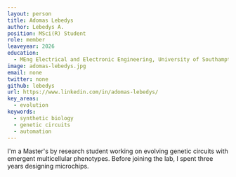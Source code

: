 ```yaml
---
layout: person
title: Adomas Lebedys
author: Lebedys A.
position: MSci(R) Student
role: member
leaveyear: 2026
education:
  - MEng Electrical and Electronic Engineering, University of Southampton, 2022
image: adomas-lebedys.jpg
email: none
twitter: none
github: lebedys
url: https://www.linkedin.com/in/adomas-lebedys/
key_areas:
  - evolution
keywords:
  - synthetic biology
  - genetic circuits
  - automation
---
```

I'm a Master's by research student working on evolving genetic circuits with emergent multicellular phenotypes. Before joining the lab, I spent three years designing microchips.
